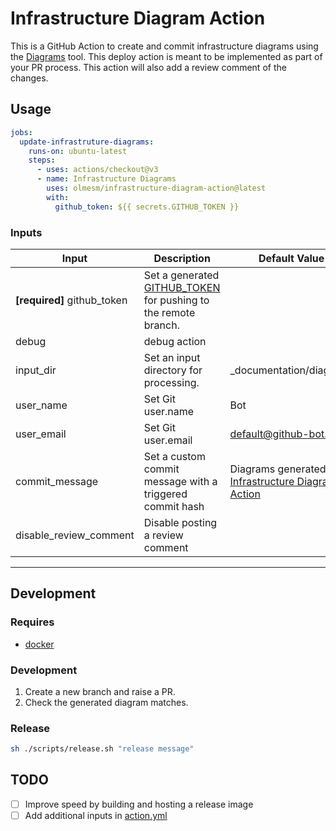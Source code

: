 # Infrastructure Diagram Action

This is a GitHub Action to create and commit infrastructure diagrams using the [Diagrams](https://diagrams.mingrammer.com/) tool. This deploy action is meant to be implemented as part of your PR process. This action will also add a review comment of the changes.

## Usage

```yaml
jobs:
  update-infrastruture-diagrams:
    runs-on: ubuntu-latest
    steps:
      - uses: actions/checkout@v3
      - name: Infrastructure Diagrams
        uses: olmesm/infrastructure-diagram-action@latest
        with:
          github_token: ${{ secrets.GITHUB_TOKEN }}
```

### Inputs

| Input                       | Description                                                                                                                                         | Default Value                                                                                                    |
| --------------------------- | --------------------------------------------------------------------------------------------------------------------------------------------------- | ---------------------------------------------------------------------------------------------------------------- |
| **[required]** github_token | Set a generated [GITHUB_TOKEN](https://docs.github.com/en/actions/security-guides/automatic-token-authentication) for pushing to the remote branch. |                                                                                                                  |
| debug                       | debug action                                                                                                                                        |
| input_dir                   | Set an input directory for processing.                                                                                                              | \_documentation/diagrams                                                                                         |
| user_name                   | Set Git user.name                                                                                                                                   | Bot                                                                                                              |
| user_email                  | Set Git user.email                                                                                                                                  | default@github-bot.com                                                                                           |
| commit_message              | Set a custom commit message with a triggered commit hash                                                                                            | Diagrams generated with [Infrastructure Diagram Action](https://github.com/olmesm/infrastructure-diagram-action) |
| disable_review_comment      | Disable posting a review comment                                                                                                                    |

---

## Development

### Requires

- [docker](https://docker.com)

### Development

1. Create a new branch and raise a PR.
1. Check the generated diagram matches.

### Release

```bash
sh ./scripts/release.sh "release message"
```

## TODO

- [ ] Improve speed by building and hosting a release image
- [ ] Add additional inputs in [action.yml](action.yml)
